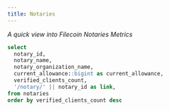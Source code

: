 ```yaml
---
title: Notaries
---
```


_A quick view into Filecoin Notaries Metrics_

```sql all_notaries
select
  notary_id,
  notary_name,
  notary_organization_name,
  current_allowance::bigint as current_allowance,
  verified_clients_count,
  '/notary/' || notary_id as link,
from notaries
order by verified_clients_count desc
```

<DataTable
  data={all_notaries}
  link=link
  search=true
  rows=30
/>
